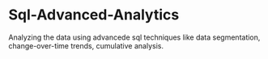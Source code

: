 # Sql-Advanced-Analytics
Analyzing the data using advancede sql techniques like data segmentation, change-over-time trends, cumulative analysis.
